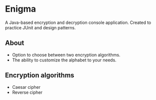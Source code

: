 # Enigma

A Java-based encryption and decryption console application. Created to practice JUnit and design patterns.

## About

- Option to choose between two encryption algorithms.
- The ability to customize the alphabet to your needs.

## Encryption algorithms

- Caesar cipher
- Reverse cipher
